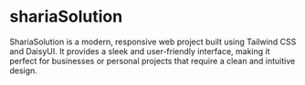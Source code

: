 # shariaSolution
ShariaSolution is a modern, responsive web project built using Tailwind CSS and DaisyUI. It provides a sleek and user-friendly interface, making it perfect for businesses or personal projects that require a clean and intuitive design.
